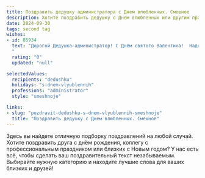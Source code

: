 ```yaml
---
title: Поздравить дедушку администратора с Днем влюбленных. Смешное
description: Хотите поздравить дедушку с Днем влюбленных или другим праздником? Наш ИИ создаст незабываемое поздравление, а вы обязательно выделитесь среди других.  
date: 2024-09-30
tags: second tag
wishes:
- id: 85934
  text: "Дорогой Дедушка-администратор! С Днём святого Валентина!  Надеюсь, твой сердечный  сервер не перегружен любовью, а антивирусник надежно защищает от вируса романтики! Желаю тебе найти свой идеальный пароль к счастью и ни разу его не забыть!  Пусть твоя жизнь будет полна  приятных багов, а все глюки быстро решатся с помощью сладких поцелуев!
  "
  rating: "0"
  updated: "null"

selectedValues:
  recipients: "dedushku"
  holidays: "s-dnem-vlyublennih"
  professions: "administrator"
  style: "smeshnoje"

links:
- slug: "pozdravit-dedushku-s-dnem-vlyublennih-smeshnoje"
  title: "Поздравить дедушку с Днем влюбленных. Смешное"
---
```


Здесь вы найдете отличную подборку поздравлений на любой случай.
Хотите поздравить друга с днём рождения, коллегу с профессиональным праздником или близких с Новым годом? У нас есть всё, чтобы сделать ваш поздравительный текст незабываемым. Выбирайте нужную категорию и находите лучшие слова для ваших близких и друзей!
